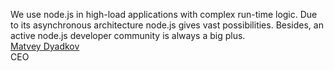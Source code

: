 We use node.js in high-load applications with complex run-time logic. Due to its asynchronous architecture node.js gives vast possibilities. Besides, an active node.js developer community is always a big plus.  
[Matvey Dyadkov](http://cex.io/)  
CEO
